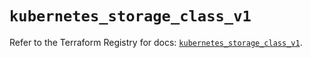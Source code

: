# `kubernetes_storage_class_v1`

Refer to the Terraform Registry for docs: [`kubernetes_storage_class_v1`](https://registry.terraform.io/providers/hashicorp/kubernetes/2.35.1/docs/resources/storage_class_v1).
